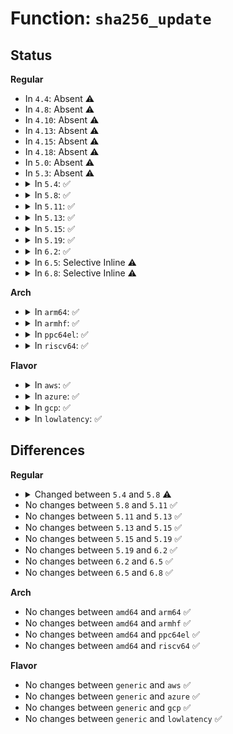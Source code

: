 # Function: <code>sha256_update</code>

## Status
<b>Regular</b>
<ul>
<li>
In <code>4.4</code>: Absent ⚠️
</li>
<li>
In <code>4.8</code>: Absent ⚠️
</li>
<li>
In <code>4.10</code>: Absent ⚠️
</li>
<li>
In <code>4.13</code>: Absent ⚠️
</li>
<li>
In <code>4.15</code>: Absent ⚠️
</li>
<li>
In <code>4.18</code>: Absent ⚠️
</li>
<li>
In <code>5.0</code>: Absent ⚠️
</li>
<li>
In <code>5.3</code>: Absent ⚠️
</li>
<li>
<details>
<summary>In <code>5.4</code>: ✅</summary>

```c
int sha256_update(struct sha256_state *sctx, const u8 *data, unsigned int len);
```

**Collision:** Unique Global

**Inline:** No

**Transformation:** False

**Instances:**

```
In lib/crypto/sha256.c (ffffffff81531240)
Location: lib/crypto/sha256.c:209
Inline: False
Direct callers:
  - crypto/sha256_generic.c:crypto_sha256_finup
  - crypto/sha256_generic.c:crypto_sha256_update
  - lib/crypto/sha256.c:__sha256_final
  - lib/crypto/sha256.c:__sha256_final
  - lib/crypto/sha256.c:sha224_update
```
**Symbols:**

```
ffffffff81531240-ffffffff8153134d: sha256_update (STB_GLOBAL)
```
</details>
</li>
<li>
<details>
<summary>In <code>5.8</code>: ✅</summary>

```c
void sha256_update(struct sha256_state *sctx, const u8 *data, unsigned int len);
```

**Collision:** Unique Global

**Inline:** No

**Transformation:** False

**Instances:**

```
In lib/crypto/sha256.c (ffffffff81595440)
Location: lib/crypto/sha256.c:209
Inline: False
Direct callers:
  - crypto/sha256_generic.c:crypto_sha256_finup
  - crypto/sha256_generic.c:crypto_sha256_update
  - lib/crypto/sha256.c:__sha256_final
  - lib/crypto/sha256.c:__sha256_final
  - lib/crypto/sha256.c:sha224_update
  - drivers/firmware/efi/embedded-firmware.c:efi_check_md_for_embedded_firmware
  - net/mptcp/crypto.c:mptcp_crypto_hmac_sha
  - net/mptcp/crypto.c:mptcp_crypto_hmac_sha
  - net/mptcp/crypto.c:mptcp_crypto_key_sha
```
**Symbols:**

```
ffffffff81595440-ffffffff8159554b: sha256_update (STB_GLOBAL)
```
</details>
</li>
<li>
<details>
<summary>In <code>5.11</code>: ✅</summary>

```c
void sha256_update(struct sha256_state *sctx, const u8 *data, unsigned int len);
```

**Collision:** Unique Global

**Inline:** No

**Transformation:** False

**Instances:**

```
In lib/crypto/sha256.c (ffffffff815b0d40)
Location: lib/crypto/sha256.c:122
Inline: False
Direct callers:
  - crypto/sha256_generic.c:crypto_sha256_finup
  - crypto/sha256_generic.c:crypto_sha256_update
  - lib/crypto/sha256.c:sha256
  - lib/crypto/sha256.c:sha256
  - lib/crypto/sha256.c:sha256
  - lib/crypto/sha256.c:sha224_update
```
**Symbols:**

```
ffffffff815b0d40-ffffffff815b0ea5: sha256_update (STB_GLOBAL)
```
</details>
</li>
<li>
<details>
<summary>In <code>5.13</code>: ✅</summary>

```c
void sha256_update(struct sha256_state *sctx, const u8 *data, unsigned int len);
```

**Collision:** Unique Global

**Inline:** No

**Transformation:** False

**Instances:**

```
In lib/crypto/sha256.c (ffffffff815bbb50)
Location: lib/crypto/sha256.c:122
Inline: False
Direct callers:
  - crypto/sha256_generic.c:crypto_sha256_finup
  - crypto/sha256_generic.c:crypto_sha256_update
  - lib/crypto/sha256.c:sha256
  - lib/crypto/sha256.c:sha256
  - lib/crypto/sha256.c:sha256
  - lib/crypto/sha256.c:sha224_update
```
**Symbols:**

```
ffffffff815bbb50-ffffffff815bbcb5: sha256_update (STB_GLOBAL)
```
</details>
</li>
<li>
<details>
<summary>In <code>5.15</code>: ✅</summary>

```c
void sha256_update(struct sha256_state *sctx, const u8 *data, unsigned int len);
```

**Collision:** Unique Global

**Inline:** No

**Transformation:** False

**Instances:**

```
In lib/crypto/sha256.c (ffffffff81622950)
Location: lib/crypto/sha256.c:122
Inline: False
Direct callers:
  - crypto/sha256_generic.c:crypto_sha256_finup
  - crypto/sha256_generic.c:crypto_sha256_update
  - lib/crypto/sha256.c:sha256
  - lib/crypto/sha256.c:sha256
  - lib/crypto/sha256.c:sha256
  - lib/crypto/sha256.c:sha224_update
```
**Symbols:**

```
ffffffff81622950-ffffffff81622ab5: sha256_update (STB_GLOBAL)
```
</details>
</li>
<li>
<details>
<summary>In <code>5.19</code>: ✅</summary>

```c
void sha256_update(struct sha256_state *sctx, const u8 *data, unsigned int len);
```

**Collision:** Unique Global

**Inline:** No

**Transformation:** False

**Instances:**

```
In lib/crypto/sha256.c (ffffffff816f25f0)
Location: lib/crypto/sha256.c:122
Inline: False
Direct callers:
  - crypto/sha256_generic.c:crypto_sha256_finup
  - crypto/sha256_generic.c:crypto_sha256_update
  - lib/crypto/sha256.c:sha256
  - lib/crypto/sha256.c:sha256
  - lib/crypto/sha256.c:sha256
  - lib/crypto/sha256.c:sha224_final
  - lib/crypto/sha256.c:sha224_final
  - lib/crypto/sha256.c:sha224_update
```
**Symbols:**

```
ffffffff816f25f0-ffffffff816f279c: sha256_update (STB_GLOBAL)
```
</details>
</li>
<li>
<details>
<summary>In <code>6.2</code>: ✅</summary>

```c
void sha256_update(struct sha256_state *sctx, const u8 *data, unsigned int len);
```

**Collision:** Unique Global

**Inline:** No

**Transformation:** False

**Instances:**

```
In lib/crypto/sha256.c (ffffffff817e43e0)
Location: lib/crypto/sha256.c:122
Inline: False
Direct callers:
  - crypto/sha256_generic.c:crypto_sha256_finup
  - crypto/sha256_generic.c:crypto_sha256_update
  - lib/crypto/sha256.c:sha256
  - lib/crypto/sha256.c:sha256
  - lib/crypto/sha256.c:sha256
  - lib/crypto/sha256.c:sha224_final
  - lib/crypto/sha256.c:sha224_final
  - lib/crypto/sha256.c:sha224_update
```
**Symbols:**

```
ffffffff817e43e0-ffffffff817e458c: sha256_update (STB_GLOBAL)
```
</details>
</li>
<li>
<details>
<summary>In <code>6.5</code>: Selective Inline ⚠️</summary>

```c
void sha256_update(struct sha256_state *sctx, const u8 *data, unsigned int len);
```

**Collision:** Unique Global

**Inline:** Selective

**Transformation:** False

**Instances:**

```
In lib/crypto/sha256.c (ffffffff818247be)
Location: lib/crypto/sha256.c:134
Inline: True
Inline callers:
  - lib/crypto/sha256.c:sha256
Direct callers:
  - crypto/sha256_generic.c:crypto_sha256_finup
  - crypto/sha256_generic.c:crypto_sha256_update
```
**Symbols:**

```
ffffffff818245d0-ffffffff818245ea: sha256_update (STB_GLOBAL)
```
</details>
</li>
<li>
<details>
<summary>In <code>6.8</code>: Selective Inline ⚠️</summary>

```c
void sha256_update(struct sha256_state *sctx, const u8 *data, unsigned int len);
```

**Collision:** Unique Global

**Inline:** Selective

**Transformation:** False

**Instances:**

```
In lib/crypto/sha256.c (ffffffff8186a7fe)
Location: lib/crypto/sha256.c:134
Inline: True
Inline callers:
  - lib/crypto/sha256.c:sha256
Direct callers:
  - crypto/sha256_generic.c:crypto_sha256_finup
  - crypto/sha256_generic.c:crypto_sha256_update
```
**Symbols:**

```
ffffffff8186a610-ffffffff8186a62a: sha256_update (STB_GLOBAL)
```
</details>
</li>
</ul>
<b>Arch</b>
<ul>
<li>
<details>
<summary>In <code>arm64</code>: ✅</summary>

```c
int sha256_update(struct sha256_state *sctx, const u8 *data, unsigned int len);
```

**Collision:** Unique Global

**Inline:** No

**Transformation:** False

**Instances:**

```
In lib/crypto/sha256.c (ffff80001063d2e8)
Location: lib/crypto/sha256.c:209
Inline: False
Direct callers:
  - crypto/sha256_generic.c:crypto_sha256_finup
  - crypto/sha256_generic.c:crypto_sha256_update
  - lib/crypto/sha256.c:__sha256_final
  - lib/crypto/sha256.c:__sha256_final
  - lib/crypto/sha256.c:sha224_update
```
**Symbols:**

```
ffff80001063d2e8-ffff80001063d3b0: sha256_update (STB_GLOBAL)
```
</details>
</li>
<li>
<details>
<summary>In <code>armhf</code>: ✅</summary>

```c
int sha256_update(struct sha256_state *sctx, const u8 *data, unsigned int len);
```

**Collision:** Unique Global

**Inline:** No

**Transformation:** False

**Instances:**

```
In lib/crypto/sha256.c (c07e378c)
Location: lib/crypto/sha256.c:209
Inline: False
Direct callers:
  - crypto/sha256_generic.c:crypto_sha256_finup
  - crypto/sha256_generic.c:crypto_sha256_update
  - lib/crypto/sha256.c:__sha256_final
  - lib/crypto/sha256.c:__sha256_final
  - lib/crypto/sha256.c:sha224_update
```
**Symbols:**

```
c07e378c-c07e3824: sha256_update (STB_GLOBAL)
```
</details>
</li>
<li>
<details>
<summary>In <code>ppc64el</code>: ✅</summary>

```c
int sha256_update(struct sha256_state *sctx, const u8 *data, unsigned int len);
```

**Collision:** Unique Global

**Inline:** No

**Transformation:** False

**Instances:**

```
In lib/crypto/sha256.c (c0000000007e4c60)
Location: lib/crypto/sha256.c:209
Inline: False
Direct callers:
  - crypto/sha256_generic.c:crypto_sha256_finup
  - crypto/sha256_generic.c:crypto_sha256_update
  - lib/crypto/sha256.c:__sha256_final
  - lib/crypto/sha256.c:__sha256_final
  - lib/crypto/sha256.c:sha224_update
```
**Symbols:**

```
c0000000007e4c60-c0000000007e4d98: sha256_update (STB_GLOBAL)
```
</details>
</li>
<li>
<details>
<summary>In <code>riscv64</code>: ✅</summary>

```c
int sha256_update(struct sha256_state *sctx, const u8 *data, unsigned int len);
```

**Collision:** Unique Global

**Inline:** No

**Transformation:** False

**Instances:**

```
In lib/crypto/sha256.c (ffffffe00046b02c)
Location: lib/crypto/sha256.c:209
Inline: False
Direct callers:
  - crypto/sha256_generic.c:crypto_sha256_finup
  - crypto/sha256_generic.c:crypto_sha256_update
  - lib/crypto/sha256.c:__sha256_final
  - lib/crypto/sha256.c:__sha256_final
  - lib/crypto/sha256.c:sha224_update
```
**Symbols:**

```
ffffffe00046b02c-ffffffe00046b0dc: sha256_update (STB_GLOBAL)
```
</details>
</li>
</ul>
<b>Flavor</b>
<ul>
<li>
<details>
<summary>In <code>aws</code>: ✅</summary>

```c
int sha256_update(struct sha256_state *sctx, const u8 *data, unsigned int len);
```

**Collision:** Unique Global

**Inline:** No

**Transformation:** False

**Instances:**

```
In lib/crypto/sha256.c (ffffffff81529820)
Location: lib/crypto/sha256.c:209
Inline: False
Direct callers:
  - crypto/sha256_generic.c:crypto_sha256_finup
  - crypto/sha256_generic.c:crypto_sha256_update
  - lib/crypto/sha256.c:__sha256_final
  - lib/crypto/sha256.c:__sha256_final
  - lib/crypto/sha256.c:sha224_update
```
**Symbols:**

```
ffffffff81529820-ffffffff8152992d: sha256_update (STB_GLOBAL)
```
</details>
</li>
<li>
<details>
<summary>In <code>azure</code>: ✅</summary>

```c
int sha256_update(struct sha256_state *sctx, const u8 *data, unsigned int len);
```

**Collision:** Unique Global

**Inline:** No

**Transformation:** False

**Instances:**

```
In lib/crypto/sha256.c (ffffffff81519b00)
Location: lib/crypto/sha256.c:209
Inline: False
Direct callers:
  - crypto/sha256_generic.c:crypto_sha256_finup
  - crypto/sha256_generic.c:crypto_sha256_update
  - lib/crypto/sha256.c:__sha256_final
  - lib/crypto/sha256.c:__sha256_final
  - lib/crypto/sha256.c:sha224_update
```
**Symbols:**

```
ffffffff81519b00-ffffffff81519c0d: sha256_update (STB_GLOBAL)
```
</details>
</li>
<li>
<details>
<summary>In <code>gcp</code>: ✅</summary>

```c
int sha256_update(struct sha256_state *sctx, const u8 *data, unsigned int len);
```

**Collision:** Unique Global

**Inline:** No

**Transformation:** False

**Instances:**

```
In lib/crypto/sha256.c (ffffffff815258b0)
Location: lib/crypto/sha256.c:209
Inline: False
Direct callers:
  - crypto/sha256_generic.c:crypto_sha256_finup
  - crypto/sha256_generic.c:crypto_sha256_update
  - lib/crypto/sha256.c:__sha256_final
  - lib/crypto/sha256.c:__sha256_final
  - lib/crypto/sha256.c:sha224_update
```
**Symbols:**

```
ffffffff815258b0-ffffffff815259bd: sha256_update (STB_GLOBAL)
```
</details>
</li>
<li>
<details>
<summary>In <code>lowlatency</code>: ✅</summary>

```c
int sha256_update(struct sha256_state *sctx, const u8 *data, unsigned int len);
```

**Collision:** Unique Global

**Inline:** No

**Transformation:** False

**Instances:**

```
In lib/crypto/sha256.c (ffffffff8153f230)
Location: lib/crypto/sha256.c:209
Inline: False
Direct callers:
  - crypto/sha256_generic.c:crypto_sha256_finup
  - crypto/sha256_generic.c:crypto_sha256_update
  - lib/crypto/sha256.c:__sha256_final
  - lib/crypto/sha256.c:__sha256_final
  - lib/crypto/sha256.c:sha224_update
```
**Symbols:**

```
ffffffff8153f230-ffffffff8153f33d: sha256_update (STB_GLOBAL)
```
</details>
</li>
</ul>

## Differences
<b>Regular</b>
<ul>
<li>
<details>
<summary>Changed between <code>5.4</code> and <code>5.8</code> ⚠️</summary>
<ul>
<li>
<b>Return type changed. </b>
<code>int</code> ➡️ <code>void</code>
</li>
</ul>
</details>
</li>
<li>
No changes between <code>5.8</code> and <code>5.11</code> ✅
</li>
<li>
No changes between <code>5.11</code> and <code>5.13</code> ✅
</li>
<li>
No changes between <code>5.13</code> and <code>5.15</code> ✅
</li>
<li>
No changes between <code>5.15</code> and <code>5.19</code> ✅
</li>
<li>
No changes between <code>5.19</code> and <code>6.2</code> ✅
</li>
<li>
No changes between <code>6.2</code> and <code>6.5</code> ✅
</li>
<li>
No changes between <code>6.5</code> and <code>6.8</code> ✅
</li>
</ul>
<b>Arch</b>
<ul>
<li>
No changes between <code>amd64</code> and <code>arm64</code> ✅
</li>
<li>
No changes between <code>amd64</code> and <code>armhf</code> ✅
</li>
<li>
No changes between <code>amd64</code> and <code>ppc64el</code> ✅
</li>
<li>
No changes between <code>amd64</code> and <code>riscv64</code> ✅
</li>
</ul>
<b>Flavor</b>
<ul>
<li>
No changes between <code>generic</code> and <code>aws</code> ✅
</li>
<li>
No changes between <code>generic</code> and <code>azure</code> ✅
</li>
<li>
No changes between <code>generic</code> and <code>gcp</code> ✅
</li>
<li>
No changes between <code>generic</code> and <code>lowlatency</code> ✅
</li>
</ul>
